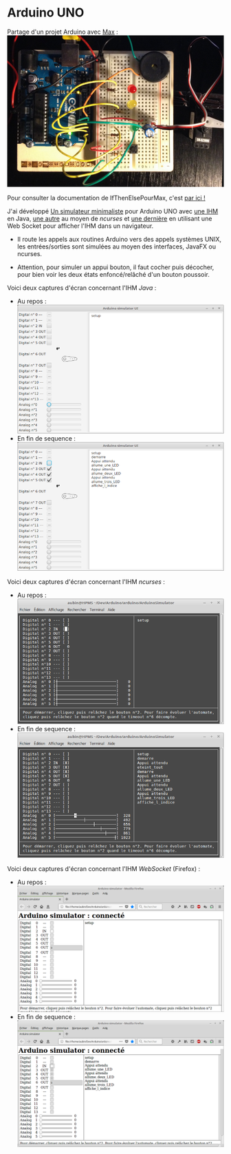 # Arduino UNO

Partage d'un projet Arduino avec [Max](https://github.com/exancillatus) :
![Le montage en fils volants](img/board.png)

Pour consulter la documentation de IfThenElsePourMax, c'est
[par ici !](https://aubinmahe.github.io/arduino/IfThenElsePourMax/doc/html/index.html)

J'ai développé [Un simulateur minimaliste](ArduinoSimulator) pour Arduino UNO
avec [une IHM](hpms.app.arduinosim) en Java,
 [une autre](ArduinoSimulator/src/ncurses) au moyen de *ncurses*
 et [une dernière](ArduinoSimulator/src/ws) en utilisant une Web Socket pour
 afficher l'IHM dans un navigateur.

* Il route les appels aux routines Arduino vers des appels systèmes UNIX, les entrées/sorties sont simulées au moyen des interfaces, JavaFX ou ncurses.

* Attention, pour simuler un appui bouton, il faut cocher puis décocher, pour bien voir les deux états enfoncé/relâché d'un bouton poussoir.

Voici deux captures d'écran concernant l'IHM *Java* :

* Au repos : ![Au repos](ArduinoSimulator/img/arduinosim-java-1.png)
* En fin de sequence : ![En fin de séquence](ArduinoSimulator/img/arduinosim-java-2.png)

Voici deux captures d'écran concernant l'IHM *ncurses* :

* Au repos : ![Au repos](ArduinoSimulator/img/arduinosim-ncurses-1.png)
* En fin de sequence : ![En fin de séquence](ArduinoSimulator/img/arduinosim-ncurses-2.png)

Voici deux captures d'écran concernant l'IHM *WebSocket* (Firefox) :

* Au repos : ![Au repos](ArduinoSimulator/img/arduinosim-websocket-1.png)
* En fin de sequence : ![En fin de séquence](ArduinoSimulator/img/arduinosim-websocket-2.png)
